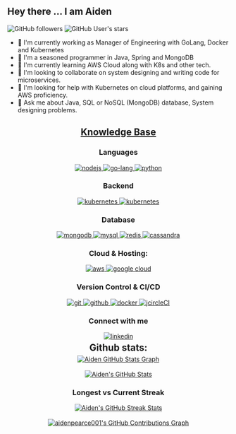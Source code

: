 
## Hey there ... I am Aiden

![GitHub followers](https://img.shields.io/github/followers/aidenpearce001?style=social) ![GitHub User's stars](https://img.shields.io/github/stars/aidenpearce001?style=social)

- 🔭 I'm currently working as Manager of Engineering with GoLang, Docker and Kubernetes
- 🧓 I'm a seasoned programmer in Java, Spring and MongoDB 
- 🌱 I'm currently learning AWS Cloud along with K8s and other tech.
- 👯 I'm looking to collaborate on system designing and writing code for microservices. 
- 🤔 I'm looking for help with Kubernetes on cloud platforms, and gaining AWS proficiency.  
- 💬 Ask me about Java, SQL or NoSQL (MongoDB) database, System designing problems. 

<h2 align="center"><u><b>Knowledge Base</b></u></h2>
<h3 align="center">Languages</h3>
<p align="center">
  <a href="https://nodejs.org/en/" target="_blank"> 
    <img src="https://img.shields.io/badge/Node.js-43853D?style=for-the-badge&logo=node.js&logoColor=white" 
      alt="nodejs"/> 
  </a>
  <a href="https://developer.mozilla.org/en-US/docs/Web/JavaScript" target="_blank"> 
    <img src="https://img.shields.io/badge/Go-00ADD8?style=for-the-badge&logo=go&logoColor=white"
      alt="go-lang"/> 
  </a>
  <a href="https://www.typescriptlang.org/" target="_blank"> 
    <img src="https://img.shields.io/badge/Python-3776AB?style=for-the-badge&logo=python&logoColor=white"
      alt="python"/>
  </a>
</p>
<h3 align="center">Backend</h3>
<p align="center">
  <a href="https://kubernetes.io" target="_blank"> 
    <img src="https://img.shields.io/badge/kubernetes-326CE5.svg?style=for-the-badge&logo=kubernetes&logoColor=white" alt="kubernetes"/>
  </a>
    <a href="https://kubernetes.io" target="_blank"> 
    <img src="https://img.shields.io/badge/-ElasticSearch-005571?style=for-the-badge&logo=elasticsearch" alt="kubernetes"/>
  </a>
</p>
<h3 align="center">Database</h3>
<p align="center">
  <a href="https://www.mongodb.com/" target="_blank"> 
    <img src="https://img.shields.io/badge/mongodb-47A248.svg?style=for-the-badge&logo=mongodb&logoColor=white"
      alt="mongodb"/> 
  </a> 
  <a href="https://www.mysql.org" target="_blank"> 
    <img src="https://img.shields.io/badge/MySQL-005C84?style=for-the-badge&logo=mysql&logoColor=white"
      alt="mysql"/> 
  </a>
  <a href="https://redis.io" target="_blank"> 
    <img src="https://img.shields.io/badge/redis-DC382D.svg?style=for-the-badge&logo=redis&logoColor=white"
      alt="redis"/>
  </a>
  <a href="https://cassandra.apache.org/_/index.html" target="_blank"> 
    <img src="https://img.shields.io/badge/Cassandra-1287B1?style=for-the-badge&logo=apache%20cassandra&logoColor=white"
      alt="cassandra"/> 
  </a>
</p>
<h3 align="center">Cloud & Hosting:</h3>
<p align="center">
  <a href="https://aws.amazon.com/" target="_blank">
    <img  src="https://img.shields.io/badge/Amazon_AWS-232F3E?style=for-the-badge&logo=amazon-aws&logoColor=white" alt="aws"/> 
  </a>
  <a href="https://cloud.google.com/" target="_blank">
    <img  src="https://img.shields.io/badge/Google_Cloud-4285F4?style=for-the-badge&logo=google-cloud&logoColor=white" alt="google cloud"/> 
  </a>
</p>
<h3 align="center">Version Control & CI/CD</h3>
<p align="center">
  <a href="https://git-scm.com/" target="_blank">
    <img src="https://img.shields.io/badge/git-F05032.svg?style=for-the-badge&logo=git&logoColor=white"
      alt="git"/>
  </a>
  <a href="https://github.com/aidenpearce001" target="_blank">
    <img src="https://img.shields.io/badge/github-181717.svg?style=for-the-badge&logo=github&logoColor=white" alt="github" />
  </a>
  <a href="https://www.docker.com/" target="_blank">
  <img src="https://img.shields.io/badge/docker-2496ED.svg?style=for-the-badge&logo=docker&logoColor=white"
    alt="docker"/>
  </a>
  <a href="[https://www.jenkins.io](https://circleci.com/)" target="_blank"> 
    <img src="https://img.shields.io/badge/circleci-343434?style=for-the-badge&logo=circleci&logoColor=white" alt="jcircleCI"/> 
  </a>
</p>
<h3 align="center">Connect with me</h3>
<div style="margin-top:10px" align="center">
  <div>
    <a  href="https://www.linkedin.com/in/tran-ngoc-hieu-nam-8769351a9" target="_blank">
      <img src="https://img.shields.io/badge/Linked%20In-0A66C2.svg?style=for-the-badge&logo=linkedin&logoColor=white" alt="linkedin"/>
    </a>
  </div>
</div>

<div align="center">
<h2 align="center" style="margin: 5px 10px;">Github stats:</h2> 

<a href="https://github.com/aidenpearce001">
  <img align="center" src="https://github-profile-summary-cards.vercel.app/api/cards/profile-details?username=aidenpearce001&theme=gruvbox&hide_border=true)](https://github.com/aidenpearce001" alt="Aiden GitHub Stats Graph"/>
</a>
<br><br>
<a href="https://github.com/aidenpearce001/aidenpearce001">
  <img align="center" src="https://github-readme-stats.vercel.app/api?username=aidenpearce001&count_private=true&show_icons=true&theme=gruvbox&hide_border=true&custom_title=Aiden27s%20Github%20Stats" alt="Aiden's GitHub Stats" />
</a>
<h3>Longest vs Current Streak </h3>
<a href="https://github.com/aidenpearce001/aidenpearce001">
  <img align="center" src="https://github-readme-streak-stats.herokuapp.com/?user=aidenpearce001&theme=gruvbox" alt="Aiden's GitHub Streak Stats"/>
</a>
<br><br>
<a href="https://github.com/aidenpearce001/aidenpearce001">
  <img align="center" src="https://activity-graph.herokuapp.com/graph?username=aidenpearce001&theme=gruvbox&hide_border=true&custom_title=Contribution%20Graph" alt="aidenpearce001's GitHub Contributions Graph"/>
</a>
</div>
